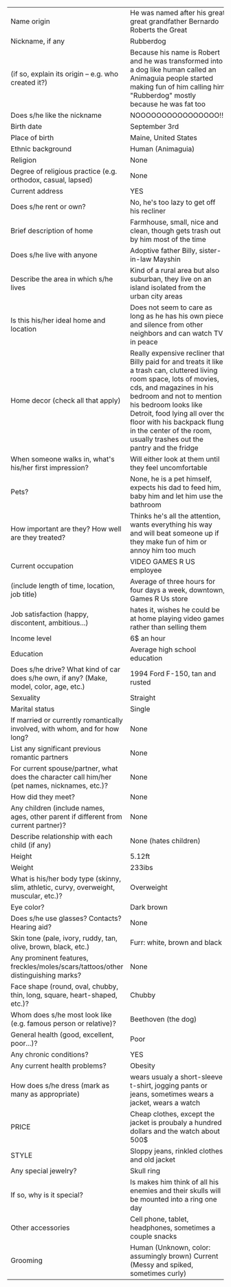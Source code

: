 

|||
|---|---|
Name origin | He was named after his great great grandfather Bernardo Roberts the Great 	 
Nickname, if any | Rubberdog
(if so, explain its origin – e.g. who created it?) | Because his name is Robert and he was transformed into a dog like human called an Animaguia people started making fun of him calling him "Rubberdog" mostly because he was fat too 
Does s/he like the nickname | NOOOOOOOOOOOOOOOO!!! 
Birth date | September 3rd 
Place of birth | Maine, United States 
Ethnic background | Human (Animaguia)  
Religion | None 
Degree of religious practice (e.g. orthodox, casual, lapsed) | None 	 
Current address | YES 
Does s/he rent or own?	| No, he's too lazy to get off his recliner 
Brief description of home | Farmhouse, small, nice and clean, though gets trash out by him most of the time
Does s/he live with anyone | Adoptive father Billy, sister-in-law Mayshin  
Describe the area in which s/he lives | Kind of a rural area but also suburban, they live on an island isolated from the urban city areas 	 
Is this his/her ideal home and location | Does not seem to care as long as he has his own piece and silence from other neighbors and can watch TV in peace 
Home decor (check all that apply) | Really expensive recliner that Billy paid for and treats it like a trash can, cluttered living room space, lots of movies, cds, and magazines in his bedroom and not to mention his bedroom looks like Detroit, food lying all over the floor with his backpack flung in the center of the room, usually trashes out the pantry and the fridge 
When someone walks in, what's his/her first impression? | Will either look at them until they feel uncomfortable 
Pets?	| None, he is a pet himself, expects his dad to feed him, baby him and let him use the bathroom 
How important are they? How well are they treated?	| Thinks he's all the attention, wants everything his way and will beat someone up if they make fun of him or annoy him too much 
Current occupation | VIDEO GAMES R US employee  
(include length of time, location, job title) | Average of three hours for four days a week, downtown, Games R Us store 	 
Job satisfaction (happy, discontent, ambitious...) | hates it, wishes he could be at home playing video games rather than selling them 
Income level | 6$ an hour 	 
Education | Average high school education 
Does s/he drive? What kind of car does s/he own, if any? (Make, model, color, age, etc.) | 1994 Ford F-150, tan and rusted	 
Sexuality | Straight 
Marital status | Single 
If married or currently romantically involved, with whom, and for how long?	| None 
List any significant previous romantic partners | None  
For current spouse/partner, what does the character call him/her (pet names, nicknames, etc.)? | None 
How did they meet? | None 
Any children (include names, ages, other parent if different from current partner)? | None 
Describe relationship with each child (if any) | None (hates children) 
Height | 5.12ft
Weight | 233ibs 
What is his/her body type (skinny, slim, athletic, curvy, overweight, muscular, etc.)?	| Overweight  
Eye color?	| Dark brown  
Does s/he use glasses? Contacts? Hearing aid?	| None  
Skin tone (pale, ivory, ruddy, tan, olive, brown, black, etc.) | Furr: white, brown and black  
Any prominent features, freckles/moles/scars/tattoos/other distinguishing marks?	| None  
Face shape (round, oval, chubby, thin, long, square, heart-shaped, etc.)?	| Chubby  
Whom does s/he most look like (e.g. famous person or relative)?	| Beethoven (the dog) 
General health (good, excellent, poor...)?	| Poor
Any chronic conditions?	| YES 
Any current health problems?	| Obesity 
How does s/he dress (mark as many as appropriate) | wears usualy a short-sleeve t-shirt, jogging pants or jeans, sometimes wears a jacket, wears a watch
PRICE | Cheap clothes, except the jacket is proubaly a hundred dollars and the watch about 500$
STYLE | Sloppy jeans, rinkled clothes and old jacket 
Any special jewelry? | Skull ring 
If so, why is it special?	| Is makes him think of all his enemies and their skulls will be mounted into a ring one day  
Other accessories | Cell phone, tablet, headphones, sometimes a couple snacks 	 
Grooming | Human (Unknown, color: assumingly brown) Current (Messy and spiked, sometimes curly) 


 
